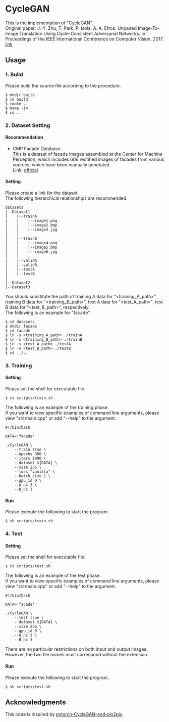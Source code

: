 # CycleGAN
This is the implementation of "CycleGAN".<br>
Original paper: J.-Y. Zhu, T. Park, P. Isola, A. A. Efros. Unpaired Image-To-Image Translation Using Cycle-Consistent Adversarial Networks. In Proceedings of the IEEE International Conference on Computer Vision, 2017. [link](https://openaccess.thecvf.com/content_iccv_2017/html/Zhu_Unpaired_Image-To-Image_Translation_ICCV_2017_paper.html)

## Usage

### 1. Build
Please build the source file according to the procedure.
~~~
$ mkdir build
$ cd build
$ cmake ..
$ make -j4
$ cd ..
~~~

### 2. Dataset Setting

#### Recommendation
- CMP Facade Database<br>
This is a dataset of facade images assembled at the Center for Machine Perception, which includes 606 rectified images of facades from various sources, which have been manually annotated.<br>
Link: [official](http://cmp.felk.cvut.cz/~tylecr1/facade/)

#### Setting

Please create a link for the dataset.<br>
The following hierarchical relationships are recommended.

~~~
datasets
|--Dataset1
|    |--trainA
|    |    |--image1.png
|    |    |--image2.bmp
|    |    |--image3.jpg
|    |
|    |--trainB
|    |    |--image4.png
|    |    |--image5.bmp
|    |    |--image6.jpg
|    |
|    |--validA
|    |--validB
|    |--testA
|    |--testB
|
|--Dataset2
|--Dataset3
~~~

You should substitute the path of training A data for "<training_A_path>", training B data for "<training_B_path>", test A data for "<test_A_path>", test B data for "<test_B_path>", respectively.<br>
The following is an example for "facade".
~~~
$ cd datasets
$ mkdir facade
$ cd facade
$ ln -s <training_A_path> ./trainA
$ ln -s <training_B_path> ./trainB
$ ln -s <test_A_path> ./testA
$ ln -s <test_B_path> ./testB
$ cd ../..
~~~

### 3. Training

#### Setting
Please set the shell for executable file.
~~~
$ vi scripts/train.sh
~~~
The following is an example of the training phase.<br>
If you want to view specific examples of command line arguments, please view "src/main.cpp" or add "--help" to the argument.
~~~
#!/bin/bash

DATA='facade'

./CycleGAN \
    --train true \
    --epochs 300 \
    --iters 1000 \
    --dataset ${DATA} \
    --size 256 \
    --loss "vanilla" \
    --batch_size 1 \
    --gpu_id 0 \
    --A_nc 3 \
    --B_nc 3
~~~

#### Run
Please execute the following to start the program.
~~~
$ sh scripts/train.sh
~~~

### 4. Test

#### Setting
Please set the shell for executable file.
~~~
$ vi scripts/test.sh
~~~
The following is an example of the test phase.<br>
If you want to view specific examples of command line arguments, please view "src/main.cpp" or add "--help" to the argument.
~~~
#!/bin/bash

DATA='facade'

./CycleGAN \
    --test true \
    --dataset ${DATA} \
    --size 256 \
    --gpu_id 0 \
    --A_nc 3 \
    --B_nc 3
~~~
There are no particular restrictions on both input and output images.<br>
However, the two file names must correspond without the extension.

#### Run
Please execute the following to start the program.
~~~
$ sh scripts/test.sh
~~~


## Acknowledgments
This code is inspired by [pytorch-CycleGAN-and-pix2pix](https://github.com/junyanz/pytorch-CycleGAN-and-pix2pix).
